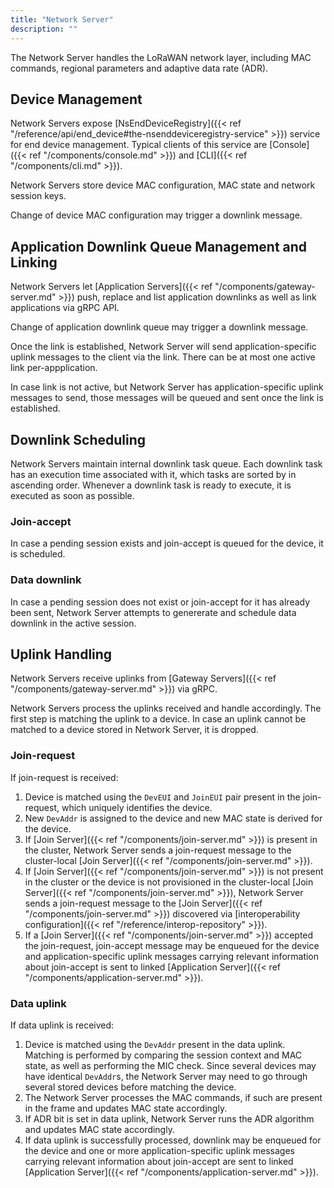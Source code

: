 ```yaml
---
title: "Network Server"
description: ""
---
```


The Network Server handles the LoRaWAN network layer, including MAC commands, regional parameters and adaptive data rate (ADR).

<!--more-->

## Device Management

Network Servers expose [NsEndDeviceRegistry]({{< ref "/reference/api/end_device#the-nsenddeviceregistry-service" >}}) service for end device management. Typical clients of this service are [Console]({{< ref "/components/console.md" >}}) and [CLI]({{< ref "/components/cli.md" >}}).

Network Servers store device MAC configuration, MAC state and network session keys.

Change of device MAC configuration may trigger a downlink message.

## Application Downlink Queue Management and Linking

Network Servers let [Application Servers]({{< ref "/components/gateway-server.md" >}}) push, replace and list application downlinks as well as link applications via gRPC API.

Change of application downlink queue may trigger a downlink message.

Once the link is established, Network Server will send application-specific uplink messages to the client via the link. There can be at most one active link per-appplication.

In case link is not active, but Network Server has application-specific uplink messages to send, those messages will be queued and sent once the link is established.

## Downlink Scheduling

Network Servers maintain internal downlink task queue. Each downlink task has an execution time associated with it, which tasks are sorted by in ascending order. Whenever a downlink task is ready to execute, it is executed as soon as possible.

### Join-accept

In case a pending session exists and join-accept is queued for the device, it is scheduled.

### Data downlink

In case a pending session does not exist or join-accept for it has already been sent, Network Server attempts to genererate and schedule data downlink in the active session.

## Uplink Handling

Network Servers receive uplinks from [Gateway Servers]({{< ref "/components/gateway-server.md" >}}) via gRPC.

Network Servers process the uplinks received and handle accordingly. The first step is matching the uplink to a device. In case an uplink cannot be matched to a device stored in Network Server, it is dropped.

### Join-request

If join-request is received:

1. Device is matched using the `DevEUI` and `JoinEUI` pair present in the join-request, which uniquely identifies the device.
2. New `DevAddr` is assigned to the device and new MAC state is derived for the device.
3. If [Join Server]({{< ref "/components/join-server.md" >}}) is present in the cluster, Network Server sends a join-request message to the cluster-local [Join Server]({{< ref "/components/join-server.md" >}}).
4. If [Join Server]({{< ref "/components/join-server.md" >}}) is not present in the cluster or the device is not provisioned in the cluster-local [Join Server]({{< ref "/components/join-server.md" >}}), Network Server sends a join-request message to the [Join Server]({{< ref "/components/join-server.md" >}}) discovered via [interoperability configuration]({{< ref "/reference/interop-repository" >}}).
5. If a [Join Server]({{< ref "/components/join-server.md" >}}) accepted the join-request, join-accept message may be enqueued for the device and application-specific uplink messages carrying relevant information about join-accept is sent to linked [Application Server]({{< ref "/components/application-server.md" >}}).

### Data uplink

If data uplink is received:

1. Device is matched using the `DevAddr` present in the data uplink. Matching is performed by comparing the session context and MAC state, as well as performing the MIC check. Since several devices may have identical `DevAddr`s, the Network Server may need to go through several stored devices before matching the device.
2. The Network Server processes the MAC commands, if such are present in the frame and updates MAC state accordingly.
3. If ADR bit is set in data uplink, Network Server runs the ADR algorithm and updates MAC state accordingly.
4. If data uplink is successfully processed, downlink may be enqueued for the device and one or more application-specific uplink messages carrying relevant information about join-accept are sent to linked [Application Server]({{< ref "/components/application-server.md" >}}).
